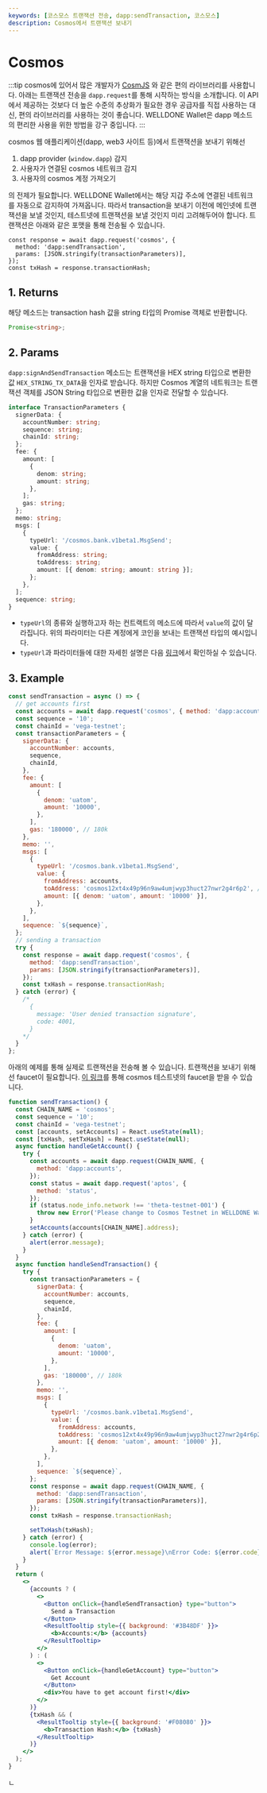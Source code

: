```yaml
---
keywords: [코스모스 트랜잭션 전송, dapp:sendTransaction, 코스모스]
description: Cosmos에서 트랜잭션 보내기
---
```


# Cosmos

:::tip
cosmos에 있어서 많은 개발자가 [CosmJS](https://cosmos.github.io/cosmjs/) 와 같은 편의 라이브러리를 사용합니다. 아래는 트랜잭션 전송을 `dapp.request`를 통해 시작하는 방식을 소개합니다. 이 API에서 제공하는 것보다 더 높은 수준의 추상화가 필요한 경우 공급자를 직접 사용하는 대신, 편의 라이브러리를 사용하는 것이 좋습니다. WELLDONE Wallet은 dapp 메소드의 편리한 사용을 위한 방법을 강구 중입니다.
:::

cosmos 웹 애플리케이션(dapp, web3 사이트 등)에서 트랜잭션을 보내기 위해선

1. dapp provider (`window.dapp`) 감지
2. 사용자가 연결된 cosmos 네트워크 감지
3. 사용자의 cosmos 계정 가져오기

의 전제가 필요합니다. WELLDONE Wallet에서는 해당 지갑 주소에 연결된 네트워크를 자동으로 감지하여 가져옵니다. 따라서 transaction을 보내기 이전에 메인넷에 트랜잭션을 보낼 것인지, 테스트넷에 트랜잭션을 보낼 것인지 미리 고려해두어야 합니다. 트랜잭션은 아래와 같은 포맷을 통해 전송될 수 있습니다.

```tsx
const response = await dapp.request('cosmos', {
  method: 'dapp:sendTransaction',
  params: [JSON.stringify(transactionParameters)],
});
const txHash = response.transactionHash;
```

## 1. Returns

해당 메소드는 transaction hash 값을 string 타입의 Promise 객체로 반환합니다.

```typescript
Promise<string>;
```

## 2. Params

`dapp:signAndSendTransaction` 메소드는 트랜잭션을 HEX string 타입으로 변환한 값 `HEX_STRING_TX_DATA`을 인자로 받습니다. 하지만 Cosmos 계열의 네트워크는 트랜잭션 객체를 JSON String 타입으로 변환한 값을 인자로 전달할 수 있습니다.

```typescript
interface TransactionParameters {
  signerData: {
    accountNumber: string;
    sequence: string;
    chainId: string;
  };
  fee: {
    amount: [
      {
        denom: string;
        amount: string;
      },
    ];
    gas: string;
  };
  memo: string;
  msgs: [
    {
      typeUrl: '/cosmos.bank.v1beta1.MsgSend';
      value: {
        fromAddress: string;
        toAddress: string;
        amount: [{ denom: string; amount: string }];
      };
    },
  ];
  sequence: string;
}
```

- `typeUrl`의 종류와 실행하고자 하는 컨트랙트의 메소드에 따라서 `value`의 값이 달라집니다. 위의 파라미터는 다른 계정에게 코인을 보내는 트랜잭션 타입의 예시입니다.
- `typeUrl`과 파라미터들에 대한 자세힌 설명은 다음 [링크](https://docs.cosmos.network/v0.44/core/proto-docs.html)에서 확인하실 수 있습니다.

## 3. Example

```javascript
const sendTransaction = async () => {
  // get accounts first
  const accounts = await dapp.request('cosmos', { method: 'dapp:accounts' });
  const sequence = '10';
  const chainId = 'vega-testnet';
  const transactionParameters = {
    signerData: {
      accountNumber: accounts,
      sequence,
      chainId,
    },
    fee: {
      amount: [
        {
          denom: 'uatom',
          amount: '10000',
        },
      ],
      gas: '180000', // 180k
    },
    memo: '',
    msgs: [
      {
        typeUrl: '/cosmos.bank.v1beta1.MsgSend',
        value: {
          fromAddress: accounts,
          toAddress: 'cosmos12xt4x49p96n9aw4umjwyp3huct27nwr2g4r6p2', //allthatnode
          amount: [{ denom: 'uatom', amount: '10000' }],
        },
      },
    ],
    sequence: `${sequence}`,
  };
  // sending a transaction
  try {
    const response = await dapp.request('cosmos', {
      method: 'dapp:sendTransaction',
      params: [JSON.stringify(transactionParameters)],
    });
    const txHash = response.transactionHash;
  } catch (error) {
    /* 
      {
        message: 'User denied transaction signature',
        code: 4001,
      }
    */
  }
};
```

아래의 예제를 통해 실제로 트랜잭션을 전송해 볼 수 있습니다. 트랜잭션을 보내기 위해선 faucet이 필요합니다. [이 링크](https://www.allthatnode.com/faucet/cosmos.dsrv)를 통해 cosmos 테스트넷의 faucet을 받을 수 있습니다.

```jsx live
function sendTransaction() {
  const CHAIN_NAME = 'cosmos';
  const sequence = '10';
  const chainId = 'vega-testnet';
  const [accounts, setAccounts] = React.useState(null);
  const [txHash, setTxHash] = React.useState(null);
  async function handleGetAccount() {
    try {
      const accounts = await dapp.request(CHAIN_NAME, {
        method: 'dapp:accounts',
      });
      const status = await dapp.request('aptos', {
        method: 'status',
      });
      if (status.node_info.network !== 'theta-testnet-001') {
        throw new Error('Please change to Cosmos Testnet in WELLDONE Wallet');
      }
      setAccounts(accounts[CHAIN_NAME].address);
    } catch (error) {
      alert(error.message);
    }
  }
  async function handleSendTransaction() {
    try {
      const transactionParameters = {
        signerData: {
          accountNumber: accounts,
          sequence,
          chainId,
        },
        fee: {
          amount: [
            {
              denom: 'uatom',
              amount: '10000',
            },
          ],
          gas: '180000', // 180k
        },
        memo: '',
        msgs: [
          {
            typeUrl: '/cosmos.bank.v1beta1.MsgSend',
            value: {
              fromAddress: accounts,
              toAddress: 'cosmos12xt4x49p96n9aw4umjwyp3huct27nwr2g4r6p2', //allthatnode
              amount: [{ denom: 'uatom', amount: '10000' }],
            },
          },
        ],
        sequence: `${sequence}`,
      };
      const response = await dapp.request(CHAIN_NAME, {
        method: 'dapp:sendTransaction',
        params: [JSON.stringify(transactionParameters)],
      });
      const txHash = response.transactionHash;

      setTxHash(txHash);
    } catch (error) {
      console.log(error);
      alert(`Error Message: ${error.message}\nError Code: ${error.code}`);
    }
  }
  return (
    <>
      {accounts ? (
        <>
          <Button onClick={handleSendTransaction} type="button">
            Send a Transaction
          </Button>
          <ResultTooltip style={{ background: '#3B48DF' }}>
            <b>Accounts:</b> {accounts}
          </ResultTooltip>
        </>
      ) : (
        <>
          <Button onClick={handleGetAccount} type="button">
            Get Account
          </Button>
          <div>You have to get account first!</div>
        </>
      )}
      {txHash && (
        <ResultTooltip style={{ background: '#F08080' }}>
          <b>Transaction Hash:</b> {txHash}
        </ResultTooltip>
      )}
    </>
  );
}
```

ㄴ
